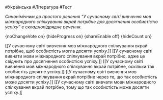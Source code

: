 #Українська #Література #Тест

*Синонімічним до простого речення “У сучасному світі вивчення мов міжнародного спілкування вкрай потрібне для досягнення особистістю успіху” є складнопідрядне речення.*

{noChangeVote on}
{hideProgress on}
{shareEnable off}
{hideCount on}

[[У сучасному світі вивчення мов міжнародного спілкування вкрай потрібне, щоб особистість могла досягти успіху.]]
[[У сучасному світі вивчати мови міжнародного спілкування вкрай потрібно, адже це свідчить про досягнення особистісю успіху.]]
[[У сучасному світі вивчення мов міжнародного спілкування вкрай потрібне, оскільки так особистіть досягне успіху.]]
[[У сучасному світі вивчення мов міжнародного спілкування вкрай потрібне через те, що так особистість може досягти успіху.]]
[[У сучасному світі вивчати мови міжнародного спілкування вкрай потрібно, тому що так особистість може досягти успіху.]]
